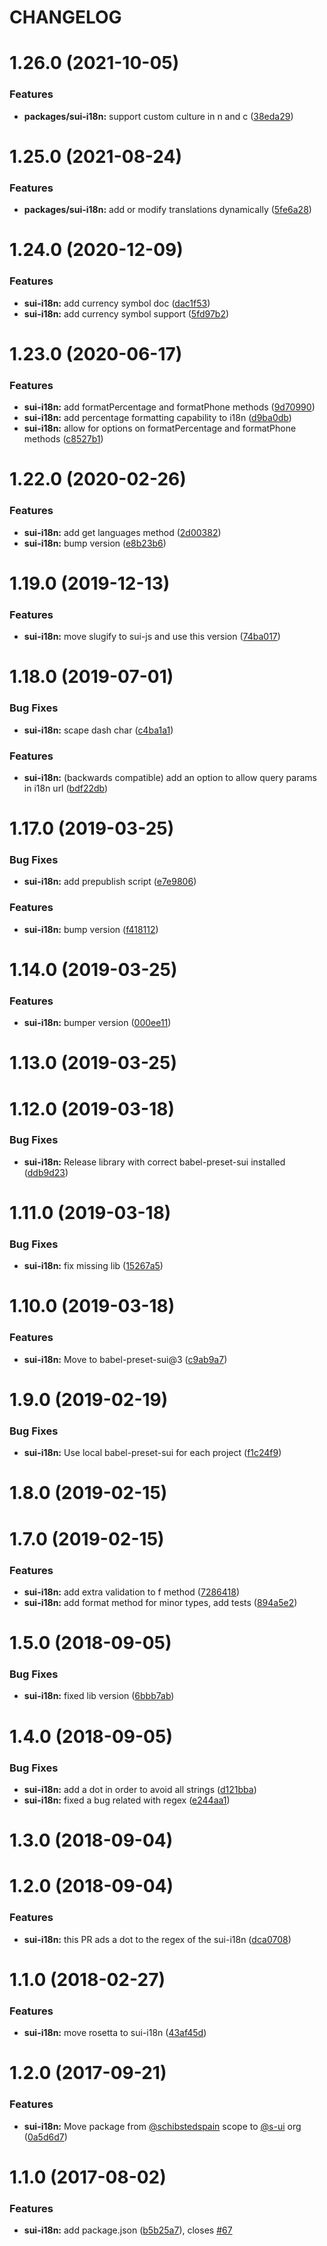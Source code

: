 # CHANGELOG

# 1.26.0 (2021-10-05)


### Features

* **packages/sui-i18n:** support custom culture in n and c ([38eda29](https://github.com/SUI-Components/sui/commit/38eda29fa9c2adab9be90d5cf2936f4091d43a83))



# 1.25.0 (2021-08-24)


### Features

* **packages/sui-i18n:** add or modify translations dynamically ([5fe6a28](https://github.com/SUI-Components/sui/commit/5fe6a28d663483dac2bdd1969ca75b37d307befa))



# 1.24.0 (2020-12-09)


### Features

* **sui-i18n:** add currency symbol doc ([dac1f53](https://github.com/SUI-Components/sui/commit/dac1f53d548f1b2432d44c4418f2744faaf8c2b0))
* **sui-i18n:** add currency symbol support ([5fd97b2](https://github.com/SUI-Components/sui/commit/5fd97b2b74716c46d6810ddf9385a0b38637f823))



# 1.23.0 (2020-06-17)


### Features

* **sui-i18n:** add formatPercentage and formatPhone methods ([9d70990](https://github.com/SUI-Components/sui/commit/9d70990050b1d3fbdc0878d3455efba9785211e9))
* **sui-i18n:** add percentage formatting capability to i18n ([d9ba0db](https://github.com/SUI-Components/sui/commit/d9ba0db1809c5651e3bd653969959e4e2c882955))
* **sui-i18n:** allow for options on formatPercentage and formatPhone methods ([c8527b1](https://github.com/SUI-Components/sui/commit/c8527b1a60df0baa76fe213445eddae0502a986c))



# 1.22.0 (2020-02-26)


### Features

* **sui-i18n:** add get languages method ([2d00382](https://github.com/SUI-Components/sui/commit/2d00382d12d59cd41ab0443ac2267d372f2ee9dc))
* **sui-i18n:** bump version ([e8b23b6](https://github.com/SUI-Components/sui/commit/e8b23b68b4cb6ffe89fc5a2ce1d931eb4a9f9c10))



# 1.19.0 (2019-12-13)


### Features

* **sui-i18n:** move slugify to sui-js and use this version ([74ba017](https://github.com/SUI-Components/sui/commit/74ba017f47e867b81ba1498618fd728273ba907f))



# 1.18.0 (2019-07-01)


### Bug Fixes

* **sui-i18n:** scape dash char ([c4ba1a1](https://github.com/SUI-Components/sui/commit/c4ba1a1fd19b9852e92ae2c506b2f0964146e4f0))


### Features

* **sui-i18n:** (backwards compatible) add an option to allow query params in i18n url ([bdf22db](https://github.com/SUI-Components/sui/commit/bdf22dbe6cdca88b805790169c659ab20c13b2d1))



# 1.17.0 (2019-03-25)


### Bug Fixes

* **sui-i18n:** add prepublish script ([e7e9806](https://github.com/SUI-Components/sui/commit/e7e98061844493f41bbedabbc0d0acf60239c15a))


### Features

* **sui-i18n:** bump version ([f418112](https://github.com/SUI-Components/sui/commit/f41811279f6156e06cae30580ce87ac5ce7f4b18))



# 1.14.0 (2019-03-25)


### Features

* **sui-i18n:** bumper version ([000ee11](https://github.com/SUI-Components/sui/commit/000ee117f4c73426de936cc9835bb2674969dee6))



# 1.13.0 (2019-03-25)



# 1.12.0 (2019-03-18)


### Bug Fixes

* **sui-i18n:** Release library with correct babel-preset-sui installed ([ddb9d23](https://github.com/SUI-Components/sui/commit/ddb9d23b6b7b560175512c7164fbba011433358a))



# 1.11.0 (2019-03-18)


### Bug Fixes

* **sui-i18n:** fix missing lib ([15267a5](https://github.com/SUI-Components/sui/commit/15267a59ff3c2f33ff71a4864b64227792410de8))



# 1.10.0 (2019-03-18)


### Features

* **sui-i18n:** Move to babel-preset-sui@3 ([c9ab9a7](https://github.com/SUI-Components/sui/commit/c9ab9a7237f4c788dc99ec83d3c3210acd6e5c8e))



# 1.9.0 (2019-02-19)


### Bug Fixes

* **sui-i18n:** Use local babel-preset-sui for each project ([f1c24f9](https://github.com/SUI-Components/sui/commit/f1c24f9984710066876e78114bab2a2d468242be))



# 1.8.0 (2019-02-15)



# 1.7.0 (2019-02-15)


### Features

* **sui-i18n:** add extra validation to f method ([7286418](https://github.com/SUI-Components/sui/commit/7286418a81fedb8743b88eefc065720910deb986))
* **sui-i18n:** add format method for minor types, add tests ([894a5e2](https://github.com/SUI-Components/sui/commit/894a5e2a040ebe2eb7f12351d63351fd6432656a))



# 1.5.0 (2018-09-05)


### Bug Fixes

* **sui-i18n:** fixed lib version ([6bbb7ab](https://github.com/SUI-Components/sui/commit/6bbb7ab53cc30f119966e4ed61f43d5ec4405bfb))



# 1.4.0 (2018-09-05)


### Bug Fixes

* **sui-i18n:** add a dot in order to avoid all strings ([d121bba](https://github.com/SUI-Components/sui/commit/d121bba990de84cf87a3645cdecac25110230c1e))
* **sui-i18n:** fixed a bug related with regex ([e244aa1](https://github.com/SUI-Components/sui/commit/e244aa1d12eed30a0b70db536b21b10084b72dce))



# 1.3.0 (2018-09-04)



# 1.2.0 (2018-09-04)


### Features

* **sui-i18n:** this PR ads a dot to the regex of the sui-i18n ([dca0708](https://github.com/SUI-Components/sui/commit/dca07083b7584b698981d562499ed82025e164c7))



# 1.1.0 (2018-02-27)


### Features

* **sui-i18n:** move rosetta to sui-i18n ([43af45d](https://github.com/SUI-Components/sui/commit/43af45d4c3a52e5dc6855b47506893e3195ca5bf))



# 1.2.0 (2017-09-21)


### Features

* **sui-i18n:** Move package from [@schibstedspain](https://github.com/schibstedspain) scope to [@s-ui](https://github.com/s-ui) org ([0a5d6d7](https://github.com/SUI-Components/sui/commit/0a5d6d7103d8ca514ef13f380da7e583bf7bca6c))



# 1.1.0 (2017-08-02)


### Features

* **sui-i18n:** add package.json ([b5b25a7](https://github.com/SUI-Components/sui/commit/b5b25a72faf1cf82c3e5805af97800cbf073ae96)), closes [#67](https://github.com/SUI-Components/sui/issues/67)



